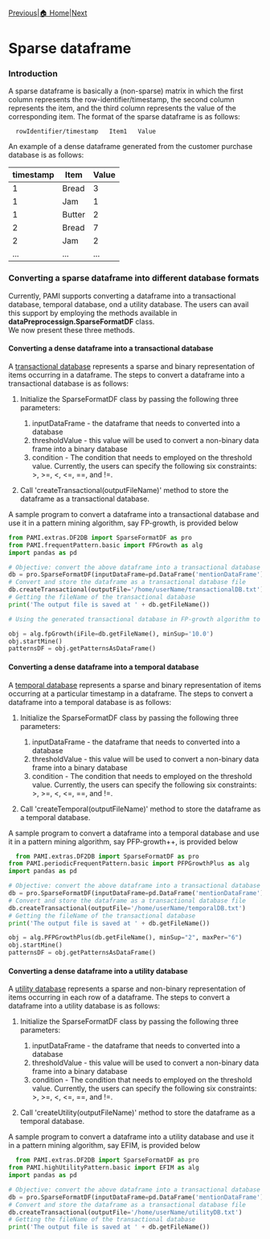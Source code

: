 [Previous](DenseFormatDF.html)|[🏠 Home](index.html)|[Next](createTransactionalDatabase.html)

# Sparse dataframe

### Introduction
A sparse dataframe is basically a (non-sparse) matrix in which the first column represents the row-identifier/timestamp, 
the second column represents the item, and the third column represents the value of the corresponding item.
The format of the sparse dataframe is as follows:

      rowIdentifier/timestamp   Item1   Value

An example of a dense dataframe generated from the customer purchase database is as follows:

  timestamp | Item | Value
  ---------|-----|---
    1| Bread | 3
    1|Jam|1
    1|Butter|2
    2|Bread|7
    2|Jam|2
   ...|...|...

### Converting a sparse dataframe into different database formats
Currently, PAMI supports converting a dataframe into a transactional database, temporal database, ond a utility database.
The users can avail this support by employing the methods available in **dataPreprocessign.SparseFormatDF** class.  
We now present these three methods.

#### Converting a dense dataframe into a transactional database
A [transactional database](transactionalDatabase.html) represents a sparse and binary representation of items occurring in a dataframe. 
The steps to convert a dataframe into a transactional database is as follows:

1. Initialize the SparseFormatDF class by passing the following three parameters: 
   1. inputDataFrame  - the dataframe that needs to converted into a database
   1. thresholdValue  - this value will be used to convert a non-binary data frame into a binary database
   1. condition       - The condition that needs to employed on the threshold value. Currently, the users can specify 
      the following six constraints: >, >=, <, <=, ==, and !=.

1. Call 'createTransactional(outputFileName)' method to store the dataframe as a transactional database.

A sample program to convert a dataframe into a transactional database and use it in a pattern mining algorithm, say FP-growth, is provided below

 ```Python
from PAMI.extras.DF2DB import SparseFormatDF as pro
from PAMI.frequentPattern.basic import FPGrowth as alg
import pandas as pd

# Objective: convert the above dataframe into a transactional database with items whose value is greater than or equal 1.
db = pro.SparseFormatDF(inputDataFrame=pd.DataFrame('mentionDataFrame'), thresholdValue=1, condition='>=')
# Convert and store the dataframe as a transactional database file
db.createTransactional(outputFile='/home/userName/transactionalDB.txt')
# Getting the fileName of the transactional database
print('The output file is saved at ' + db.getFileName())

# Using the generated transactional database in FP-growth algorithm to discover frequent patterns

obj = alg.fpGrowth(iFile=db.getFileName(), minSup='10.0')
obj.startMine()
patternsDF = obj.getPatternsAsDataFrame()

   ```

#### Converting a dense dataframe into a temporal database
A [temporal database](temporalDatabase.html) represents a sparse and binary representation of items occurring at a particular timestamp
in a dataframe.  The steps to convert a dataframe into a temporal database is as follows:

1. Initialize the SparseFormatDF class by passing the following three parameters: 
   1. inputDataFrame  - the dataframe that needs to converted into a database
   1. thresholdValue  - this value will be used to convert a non-binary data frame into a binary database
   1. condition       - The condition that needs to employed on the threshold value. Currently, the users can specify 
      the following six constraints: >, >=, <, <=, ==, and !=.

1. Call 'createTemporal(outputFileName)' method to store the dataframe as a temporal database.

A sample program to convert a dataframe into a temporal database and use it in a pattern mining algorithm, say PFP-growth++, is provided below

 ```Python
   from PAMI.extras.DF2DB import SparseFormatDF as pro
from PAMI.periodicFrequentPattern.basic import PFPGrowthPlus as alg
import pandas as pd

# Objective: convert the above dataframe into a transactional database with items whose value is greater than or equal 1.
db = pro.SparseFormatDF(inputDataFrame=pd.DataFrame('mentionDataFrame'), thresholdValue=1, condition='>=')
# Convert and store the dataframe as a transactional database file
db.createTransactional(outputFile='/home/userName/temporalDB.txt')
# Getting the fileName of the transactional database
print('The output file is saved at ' + db.getFileName())

obj = alg.PFPGrowthPlus(db.getFileName(), minSup="2", maxPer="6")
obj.startMine()
patternsDF = obj.getPatternsAsDataFrame()

``` 
#### Converting a dense dataframe into a utility database
A [utility database](utilityDatabase.html) represents a sparse and non-binary representation of items occurring in
each row of a dataframe.  The steps to convert a dataframe into a utility database is as follows:

1. Initialize the SparseFormatDF class by passing the following three parameters: 
   1. inputDataFrame  - the dataframe that needs to converted into a database
   1. thresholdValue  - this value will be used to convert a non-binary data frame into a binary database
   1. condition       - The condition that needs to employed on the threshold value. Currently, the users can specify 
      the following six constraints: >, >=, <, <=, ==, and !=.

1. Call 'createUtility(outputFileName)' method to store the dataframe as a temporal database.

A sample program to convert a dataframe into a utility database and use it in a pattern mining algorithm, say EFIM, is provided below

 ```Python
   from PAMI.extras.DF2DB import SparseFormatDF as pro
from PAMI.highUtilityPattern.basic import EFIM as alg
import pandas as pd

# Objective: convert the above dataframe into a transactional database with items whose value is greater than or equal 1.
db = pro.SparseFormatDF(inputDataFrame=pd.DataFrame('mentionDataFrame'), thresholdValue=1, condition='>=')
# Convert and store the dataframe as a transactional database file
db.createTransactional(outputFile='/home/userName/utilityDB.txt')
# Getting the fileName of the transactional database
print('The output file is saved at ' + db.getFileName())

  ```
